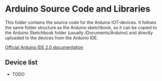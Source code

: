 # Arduino Source Code and Libraries

This folder contains the source code for the Arduino IOT-devices. It follows the same folder structure as the Arduino sketchbook, 
so it can be copied to the Arduino Sketchbook folder (usually /Documents/Arduino) and directly uploaded to the devices from the Arduino IDE.

[Official Arduino IDE 2.0 documentation](https://docs.arduino.cc/software/ide-v2/tutorials/getting-started-ide-v2)

## Device list
- TODO
